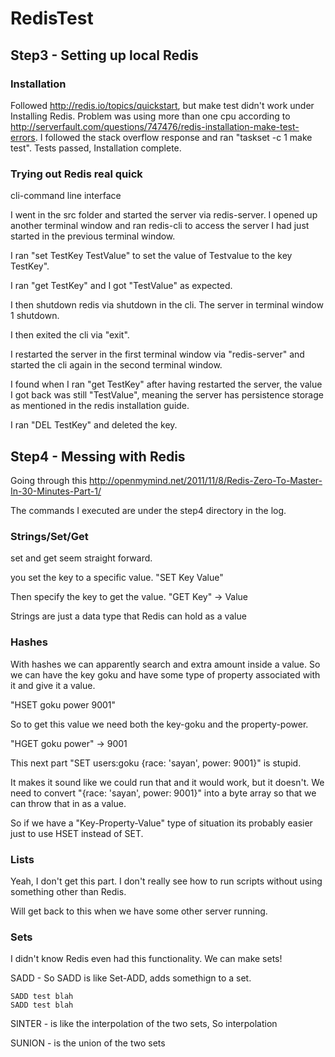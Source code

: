 # RedisTest


## Step3 - Setting up local Redis

### Installation

Followed http://redis.io/topics/quickstart, but make test didn't work under Installing Redis.
Problem was using more than one cpu according to http://serverfault.com/questions/747476/redis-installation-make-test-errors.
I followed the stack overflow response and ran "taskset -c 1 make test".
Tests passed, Installation complete.

### Trying out Redis real quick

cli-command line interface

I went in the src folder and started the server via redis-server.
I opened up another terminal window and ran redis-cli to access the server I had just started in the previous terminal window.

I ran "set TestKey TestValue" to set the value of Testvalue to the key TestKey".

I ran "get TestKey" and I got "TestValue" as expected.

I then shutdown redis via shutdown in the cli. The server in terminal window 1 shutdown.

I then exited the cli via "exit".

I restarted the server in the first terminal window via "redis-server" and started the cli again in the second terminal window.

I found when I ran "get TestKey" after having restarted the server, the value I got back was still "TestValue", meaning the server has persistence storage as mentioned in the redis installation guide.

I ran "DEL TestKey" and deleted the key.


## Step4 - Messing with Redis

Going through this http://openmymind.net/2011/11/8/Redis-Zero-To-Master-In-30-Minutes-Part-1/

The commands I executed are under the step4 directory in the log.

### Strings/Set/Get

set and get seem straight forward.

you set the key to a specific value. "SET Key Value"

Then specify the key to get the value. "GET Key" -> Value

Strings are just a data type that Redis can hold as a value

### Hashes

With hashes we can apparently search and extra amount inside a value.
So we can have the key goku and have some type of property associated with it and give it a value.

"HSET goku power 9001" 

So to get this value we need both the key-goku and the property-power.

"HGET goku power" -> 9001


This next part "SET users:goku {race: 'sayan', power: 9001}" is stupid.

It makes it sound like we could run that and it would work, but it doesn't. We need to convert "{race: 'sayan', power: 9001}" into a byte array so that we can throw that in as a value. 

So if we have a "Key-Property-Value" type of situation its probably easier just to use HSET instead of SET.

### Lists

Yeah, I don't get this part. I don't really see how to run scripts without using something other than Redis.

Will get back to this when we have some other server running.

### Sets 

I didn't know Redis even had this functionality. We can make sets!

SADD - So SADD is like Set-ADD, adds somethign to a set.

```
SADD test blah
SADD test blah
```

SINTER - is like the interpolation of the two sets, So interpolation

SUNION - is the union of the two sets


